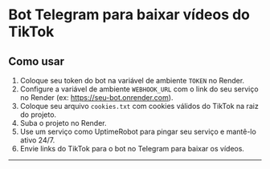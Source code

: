 # Bot Telegram para baixar vídeos do TikTok

## Como usar

1. Coloque seu token do bot na variável de ambiente `TOKEN` no Render.
2. Configure a variável de ambiente `WEBHOOK_URL` com o link do seu serviço no Render (ex: https://seu-bot.onrender.com).
3. Coloque seu arquivo `cookies.txt` com cookies válidos do TikTok na raiz do projeto.
4. Suba o projeto no Render.
5. Use um serviço como UptimeRobot para pingar seu serviço e mantê-lo ativo 24/7.
6. Envie links do TikTok para o bot no Telegram para baixar os vídeos.

---